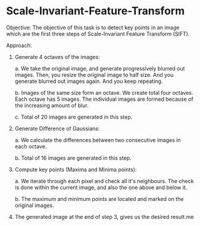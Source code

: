 # Scale-Invariant-Feature-Transform

Objective:
The objective of this task is to detect key points in an image which are the first three steps of
Scale-Invariant Feature Transform (SIFT).

Approach:
1. Generate 4 octaves of the images:

      a. We take the original image, and generate progressively blurred out images.
Then, you resize the original image to half size. And you generate blurred out
images again. And you keep repeating.

      b. Images of the same size form an octave. We create total four octaves. Each
octave has 5 images. The individual images are formed because of the
increasing amount of blur.

      c. Total of 20 images are generated in this step.

2. Generate Difference of Gaussians:

      a. We calculate the differences between two consecutive images in each octave.

      b. Total of 16 images are generated in this step.

3. Compute key points (Maxima and Minima points):

      a. We iterate through each pixel and check all it's neighbours. The check is done
within the current image, and also the one above and below it.

      b. The maximum and minimum points are located and marked on the original
images.

4. The generated image at the end of step 3, gives us the desired result.me 
